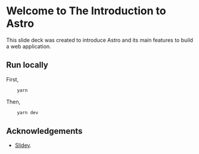 # Welcome to The Introduction to Astro

This slide deck was created to introduce Astro and its main features to build a web application.

## Run locally

First,

```bash
    yarn
```

Then,

```bash
    yarn dev
```

## Acknowledgements

- [Slidev](https://sli.dev/).
